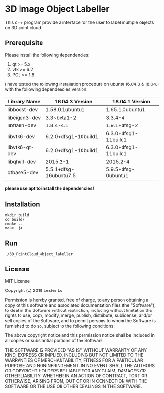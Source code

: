 # 3D Image Object Labeller

This c++ program provide a interface for the user to label multiple objects on 3D point cloud.

## Prerequisite
Please install the following dependencies: 

1.  qt   >= 5.x
2.  vtk  >= 6.2
3.  PCL  >= 1.8

I have tested the following installation procedure on ubuntu 16.04.3 & 18.04.1 with the following dependencies version:

|Library Name   | 16.04.3 Version        | 18.04.1 Version      |
|---------------|------------------------|----------------------|
|libboost-dev   | 1.58.0.1ubuntu1        | 1.65.1.0ubuntu1      |
|libeigen3-dev  | 3.3~beta1-2            | 3.3.4-4              |
|libflann-dev   | 1.8.4-4.1              | 1.9.1+dfsg-2         |
|libvtk6-dev    | 6.2.0+dfsg1-10build1   | 6.3.0+dfsg1-11build1 |
|libvtk6-qt-dev | 6.2.0+dfsg1-10build1   | 6.3.0+dfsg1-11build1 |
|libqhull-dev   | 2015.2-1               | 2015.2-4             |
|qtbase5-dev    | 5.5.1+dfsg-16ubuntu7.5 | 5.9.5+dfsg-0ubuntu1  |

#### please use apt to install the dependencies! 

## Installation
```
mkdir build
cd build/
cmake ..
make -j4
```

## Run
```
./3D_PointCloud_object_labeller
```

## License
MIT License

Copyright (c) 2018 Lester Lo

Permission is hereby granted, free of charge, to any person obtaining a copy
of this software and associated documentation files (the "Software"), to deal
in the Software without restriction, including without limitation the rights
to use, copy, modify, merge, publish, distribute, sublicense, and/or sell
copies of the Software, and to permit persons to whom the Software is
furnished to do so, subject to the following conditions:

The above copyright notice and this permission notice shall be included in all
copies or substantial portions of the Software.

THE SOFTWARE IS PROVIDED "AS IS", WITHOUT WARRANTY OF ANY KIND, EXPRESS OR
IMPLIED, INCLUDING BUT NOT LIMITED TO THE WARRANTIES OF MERCHANTABILITY,
FITNESS FOR A PARTICULAR PURPOSE AND NONINFRINGEMENT. IN NO EVENT SHALL THE
AUTHORS OR COPYRIGHT HOLDERS BE LIABLE FOR ANY CLAIM, DAMAGES OR OTHER
LIABILITY, WHETHER IN AN ACTION OF CONTRACT, TORT OR OTHERWISE, ARISING FROM,
OUT OF OR IN CONNECTION WITH THE SOFTWARE OR THE USE OR OTHER DEALINGS IN THE
SOFTWARE.
